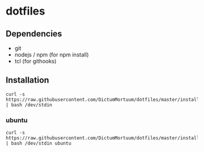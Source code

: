 # dotfiles

## Dependencies

- git
- nodejs / npm (for npm install)
- tcl (for githooks)

## Installation

```
curl -s https://raw.githubusercontent.com/DictumMortuum/dotfiles/master/install.sh | bash /dev/stdin
```

### ubuntu

```
curl -s https://raw.githubusercontent.com/DictumMortuum/dotfiles/master/install.sh | bash /dev/stdin ubuntu
```

